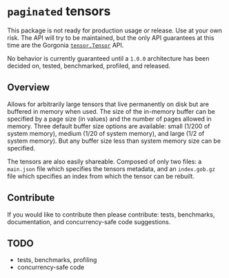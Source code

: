 # `paginated` tensors

This package is not ready for production usage or release. Use at your own risk. The API will try to be maintained, but the only API guarantees at this time are the Gorgonia [`tensor.Tensor`](https://github.com/gorgonia/tensor/blob/master/tensor.go#L27) API.

No behavior is currently guaranteed until a `1.0.0` architecture has been decided on, tested, benchmarked, profiled, and released.

## Overview

Allows for arbitrarily large tensors that live permanently on disk but are buffered in memory when used. The size of the in-memory buffer can be specified by a page size (in values) and the number of pages allowed in memory. Three default buffer size options are available: small (1/200 of system memory), medium (1/20 of system memory), and large (1/2 of system memory). But any buffer size less than system memory size can be specified.

The tensors are also easily shareable. Composed of only two files: a `main.json` file which specifies the tensors metadata, and an `index.gob.gz` file which specifies an index from which the tensor can be rebuilt.

## Contribute

If you would like to contribute then please contribute: tests, benchmarks, documentation, and concurrency-safe code suggestions.

## TODO

- tests, benchmarks, profiling
- concurrency-safe code
